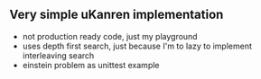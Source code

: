 ## Very simple uKanren implementation
- not production ready code, just my playground
- uses depth first search, just because I'm to lazy to implement interleaving search
- einstein problem as unittest example
